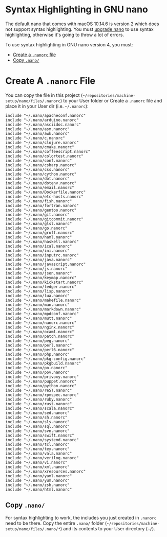 # Syntax Highlighting in GNU nano

The default nano that comes with macOS 10.14.6 is version 2 which does not support syntax highlighting. You must [upgrade nano](./upgrade_nano.md) to use syntax highlighting, otherwise it's going to throw a lot of errors.

To use syntax highlighting in GNU nano version 4, you must:
- [Create a `.nanorc` file](#create-a-nanorc-file)
- [Copy `.nano/`](#copy-nano)

# Create A `.nanorc` File

You can copy the file in this project (`~/repositories/machine-setup/nano/files/.nanorc`) to your User folder or Create a `.nanorc` file and place it in your User dir (i.e. `~/.nanorc`):
```shell
include "~/.nano/apacheconf.nanorc"
include "~/.nano/arduino.nanorc"
include "~/.nano/asciidoc.nanorc"
include "~/.nano/asm.nanorc"
include "~/.nano/awk.nanorc"
include "~/.nano/c.nanorc"
include "~/.nano/clojure.nanorc"
include "~/.nano/cmake.nanorc"
include "~/.nano/coffeescript.nanorc"
include "~/.nano/colortest.nanorc"
include "~/.nano/conf.nanorc"
include "~/.nano/csharp.nanorc"
include "~/.nano/css.nanorc"
include "~/.nano/cython.nanorc"
include "~/.nano/dot.nanorc"
include "~/.nano/dotenv.nanorc"
include "~/.nano/email.nanorc"
include "~/.nano/Dockerfile.nanorc"
include "~/.nano/etc-hosts.nanorc"
include "~/.nano/fish.nanorc"
include "~/.nano/fortran.nanorc"
include "~/.nano/gentoo.nanorc"
include "~/.nano/git.nanorc"
include "~/.nano/gitcommit.nanorc"
include "~/.nano/glsl.nanorc"
include "~/.nano/go.nanorc"
include "~/.nano/groff.nanorc"
include "~/.nano/haml.nanorc"
include "~/.nano/haskell.nanorc"
include "~/.nano/ical.nanorc"
include "~/.nano/ini.nanorc"
include "~/.nano/inputrc.nanorc"
include "~/.nano/java.nanorc"
include "~/.nano/javascript.nanorc"
include "~/.nano/js.nanorc"
include "~/.nano/json.nanorc"
include "~/.nano/keymap.nanorc"
include "~/.nano/kickstart.nanorc"
include "~/.nano/ledger.nanorc"
include "~/.nano/lisp.nanorc"
include "~/.nano/lua.nanorc"
include "~/.nano/makefile.nanorc"
include "~/.nano/man.nanorc"
include "~/.nano/markdown.nanorc"
include "~/.nano/mpdconf.nanorc"
include "~/.nano/mutt.nanorc"
include "~/.nano/nanorc.nanorc"
include "~/.nano/nginx.nanorc"
include "~/.nano/ocaml.nanorc"
include "~/.nano/patch.nanorc"
include "~/.nano/peg.nanorc"
include "~/.nano/perl.nanorc"
include "~/.nano/perl6.nanorc"
include "~/.nano/php.nanorc"
include "~/.nano/pkg-config.nanorc"
include "~/.nano/pkgbuild.nanorc"
include "~/.nano/po.nanorc"
include "~/.nano/pov.nanorc"
include "~/.nano/privoxy.nanorc"
include "~/.nano/puppet.nanorc"
include "~/.nano/python.nanorc"
include "~/.nano/reST.nanorc"
include "~/.nano/rpmspec.nanorc"
include "~/.nano/ruby.nanorc"
include "~/.nano/rust.nanorc"
include "~/.nano/scala.nanorc"
include "~/.nano/sed.nanorc"
include "~/.nano/sh.nanorc"
include "~/.nano/sls.nanorc"
include "~/.nano/sql.nanorc"
include "~/.nano/svn.nanorc"
include "~/.nano/swift.nanorc"
include "~/.nano/systemd.nanorc"
include "~/.nano/tcl.nanorc"
include "~/.nano/tex.nanorc"
include "~/.nano/vala.nanorc"
include "~/.nano/verilog.nanorc"
include "~/.nano/vi.nanorc"
include "~/.nano/xml.nanorc"
include "~/.nano/xresources.nanorc"
include "~/.nano/yaml.nanorc"
include "~/.nano/yum.nanorc"
include "~/.nano/zsh.nanorc"
include "~/.nano/html.nanorc"
```

## Copy `.nano/`

For syntax highlighting to work, the includes you just created in `.nanorc` need to be there. Copy the entire `.nano/` folder (`~/repositories/machine-setup/nano/files/.nano/*`) and its contents to your User directory (`~/`).

